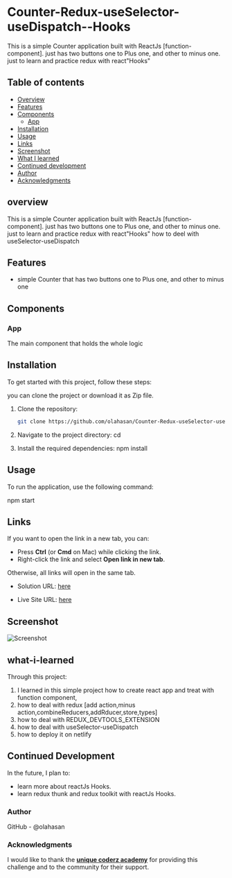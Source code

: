 # Counter-Redux-useSelector-useDispatch--Hooks

This is a simple Counter application built with ReactJs [function-component]. just has two buttons one to Plus one, and other to minus one. just to learn and practice redux with react"Hooks"

## Table of contents

- [Overview](#overview)
- [Features](#Features)
- [Components](#Components)
  - [App](#App)
- [Installation](#Installation)
- [Usage](#Usage)
- [Links](#Links)
- [Screenshot](#Screenshot)
- [What I learned](#what-i-learned)
- [Continued development](#continued-development)
- [Author](#author)
- [Acknowledgments](#Acknowledgments)


## overview
This is a simple Counter application built with ReactJs [function-component]. 
just has two buttons one to Plus one, and other to minus one. 
just to learn and practice redux with react"Hooks"
how to deel with useSelector-useDispatch


## Features
- simple Counter that has two buttons one to Plus one, and other to minus one

## Components

### App

The main component that holds the whole logic


## Installation
To get started with this project, follow these steps:

you can clone the project or download it as Zip file.
1. Clone the repository:
   ```bash
   git clone https://github.com/olahasan/Counter-Redux-useSelector-useDispatch--Hooks

2. Navigate to the project directory:
   cd <project-directory>

3. Install the required dependencies:
   npm install   


## Usage
To run the application, use the following command:

npm start


## Links

If you want to open the link in a new tab, you can:

- Press **Ctrl** (or **Cmd** on Mac) while clicking the link.
- Right-click the link and select **Open link in new tab**.

Otherwise, all links will open in the same tab.


- Solution URL: [here](https://github.com/olahasan/Counter-Redux-useSelector-useDispatch--Hooks)

- Live Site URL: [here](https://counter-redux-useselector-usedispatch.netlify.app/)

 ## Screenshot
 
![Screenshot](./public/counter.png)


## what-i-learned
Through this project:
1. I learned in this simple project how to create react app and treat with function component,
2. how to deal with redux [add action,minus action,combineReducers,addRducer,store,types]
3. how to deal with REDUX_DEVTOOLS_EXTENSION
4. how to deal with useSelector-useDispatch
6. how to deploy it on netlify

## Continued Development
In the future, I plan to:
- learn more about reactJs Hooks.
- learn redux thunk and redux toolkit with reactJs Hooks.

### Author

GitHub - @olahasan

### Acknowledgments

I would like to thank the **[unique coderz academy](https://www.youtube.com/@UniqueCoderzAcademy)** for providing this challenge and to the community for their support.

